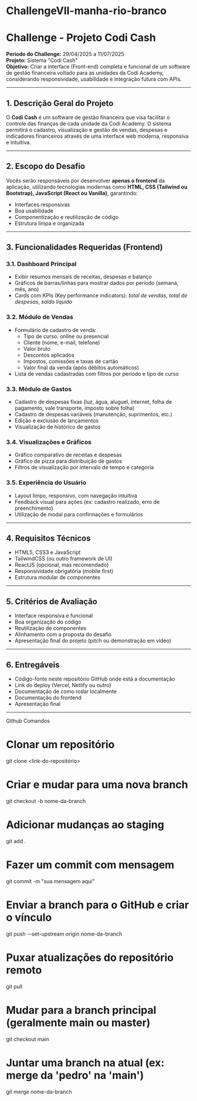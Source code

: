 # ChallengeVII-manha-rio-branco
# **Challenge - Projeto Codi Cash**

**Período do Challenge:** 29/04/2025 a 11/07/2025  
**Projeto:** Sistema "Codi Cash"  
**Objetivo:** Criar a interface (Front-end) completa e funcional de um software de gestão financeira voltado para as unidades da Codi Academy, considerando responsividade, usabilidade e integração futura com APIs.

---

## 1. Descrição Geral do Projeto

O **Codi Cash** é um software de gestão financeira que visa facilitar o controle das finanças de cada unidade da Codi Academy. O sistema permitirá o cadastro, visualização e gestão de vendas, despesas e indicadores financeiros através de uma interface web moderna, responsiva e intuitiva.

---

## 2. Escopo do Desafio

Vocês serão responsáveis por desenvolver **apenas o frontend** da aplicação, utilizando tecnologias modernas como **HTML, CSS (Tailwind ou Bootstrap), JavaScript (React ou Vanilla)**, garantindo:

- Interfaces responsivas
- Boa usabilidade
- Componentização e reutilização de código
- Estrutura limpa e organizada

---

## 3. Funcionalidades Requeridas (Frontend)

### 3.1. Dashboard Principal
- Exibir resumos mensais de receitas, despesas e balanço
- Gráficos de barras/linhas para mostrar dados por período (semana, mês, ano)
- Cards com KPIs (Key performance indicators): *total de vendas*, *total de despesas*, *saldo líquido*

### 3.2. Módulo de Vendas
- Formulário de cadastro de venda:
  - Tipo de curso: online ou presencial
  - Cliente (nome, e-mail, telefone)
  - Valor bruto
  - Descontos aplicados
  - Impostos, comissões e taxas de cartão
  - Valor final da venda (após débitos automáticos)
- Lista de vendas cadastradas com filtros por período e tipo de curso

### 3.3. Módulo de Gastos
- Cadastro de despesas fixas (luz, água, aluguel, internet, folha de pagamento, vale transporte, imposto sobre folha)
- Cadastro de despesas variáveis (manutenção, suprimentos, etc.)
- Edição e exclusão de lançamentos
- Visualização de histórico de gastos

### 3.4. Visualizações e Gráficos
- Gráfico comparativo de receitas e despesas
- Gráfico de pizza para distribuição de gastos
- Filtros de visualização por intervalo de tempo e categoria

### 3.5. Experiência do Usuário
- Layout limpo, responsivo, com navegação intuitiva
- Feedback visual para ações (ex: cadastro realizado, erro de preenchimento)
- Utilização de modal para confirmações e formulários

---

## 4. Requisitos Técnicos

- HTML5, CSS3 e JavaScript
- TailwindCSS (ou outro framework de UI)
- ReactJS (opcional, mas recomendado)
- Responsividade obrigatória (mobile first)
- Estrutura modular de componentes

---

## 5. Critérios de Avaliação

- Interface responsiva e funcional
- Boa organização do código
- Reutilização de componentes
- Alinhamento com a proposta do desafio
- Apresentação final do projeto (pitch ou demonstração em vídeo)

---

## 6. Entregáveis

- Código-fonte neste repositório GitHub onde está a documentação
- Link do deploy (Vercel, Netlify ou outro)
- Documentação de como rodar localmente
- Documentação do frontend
- Apresentação final

-----------------------------------------------------------------

Github Comandos

# Clonar um repositório
git clone <link-do-repositório>

# Criar e mudar para uma nova branch
git checkout -b nome-da-branch

# Adicionar mudanças ao staging
git add .

# Fazer um commit com mensagem
git commit -m "sua mensagem aqui"

# Enviar a branch para o GitHub e criar o vínculo
git push --set-upstream origin nome-da-branch

# Puxar atualizações do repositório remoto
git pull

# Mudar para a branch principal (geralmente main ou master)
git checkout main

# Juntar uma branch na atual (ex: merge da 'pedro' na 'main')
git merge nome-da-branch